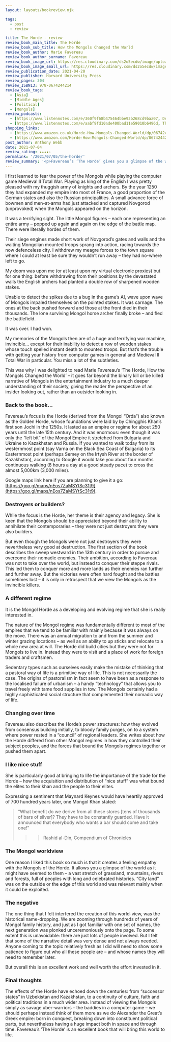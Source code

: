 ```yaml
---
layout: layouts/bookreview.njk

tags:
  - post
  - review

title: The Horde - review
review_book_main_title: The Horde
review_book_sub_title: How the Mongols Changed the World
review_book_author: Marie Favereau
review_book_author_surname: Favereau
review_book_image_url: https://res.cloudinary.com/ds2o5ecdw/image/upload/acovers/0674244214.02._SCL_.jpg
review_book_image_small_url: https://res.cloudinary.com/ds2o5ecdw/image/upload/acovers/0674244214.02._SCM_.jpg
review_publication_date: 2021-04-20
review_publisher: Harvard University Press
review_pages: 304
review_ISBN13: 978-0674244214
review_book_tags:
  - [Asia]
  - [Middle Ages]
  - [Political]
  - [Mongols]
review_podcasts:
  - [https://www.listennotes.com/e/360f9f68b475464bbe93b268cd9baa07, Departures with Robert Amsterdam, The innovation and resilience of the Mongol Empire]
  - [https://www.listennotes.com/e/aabf9fd10ade400bad11e59010b6496d, The Medieval Podcast, The Horde with Marie Favereau]
shopping_links:
  - [https://www.amazon.co.uk/Horde-How-Mongols-Changed-World/dp/0674244214/, Amazon UK, Amazon UK book link]
  - [https://www.amazon.com/Horde-How-Mongols-Changed-World/dp/0674244214/, Amazon US, Amazon US book link]
post_author: Anthony Webb
date: 2021-07-04
review_rating: ★★★★☆
permalink: '/2021/07/05/the-horde/'
review_summary: '<p>Favereau’s ‘The Horde’ gives you a glimpse of the world as it might have seemed to the Mongols – a vast stretch of grassland, mountains, rivers and forests, full of peoples with celebrated histories and complex lifestyles. “City land” was on the outside or the edge of this world and was relevant mainly when it could be exploited.</p><p>While the narrative can feel dense at times, this is an excellent book which will bring this world to life.</p>'
---
```

I first learned to fear the power of the Mongols while playing the computer game Medieval II Total War. Playing as king of the English I was pretty pleased with my thuggish army of knights and archers. By the year 1250 they had expanded my empire into most of France, a good proportion of the German states and also the Russian principalities. A small advance force of bowmen and men-at-arms had just attacked and captured Novgorod (unprovoked) when the Mongols appeared on the horizon.

It was a terrifying sight. The little Mongol figures – each one representing an entire army – popped up again and again on the edge of the battle map. There were literally hordes of them.

Their siege engines made short work of Novgorod’s gates and walls and the waiting Mongolian mounted troops sprang into action, racing towards the now defenceless city. I withdrew my meagre forces to the town square where I could at least be sure they wouldn’t run away – they had no-where left to go.

My doom was upon me (or at least upon my virtual electronic proxies) but for one thing: before withdrawing from their positions by the devastated walls the English archers had planted a double row of sharpened wooden stakes.

Unable to detect the spikes due to a bug in the game’s AI, wave upon wave of Mongols impaled themselves on the pointed stakes. It was carnage. The ones at the back pushed forward and those at the front died in their thousands. The lone surviving Mongol horse archer finally broke – and fled the battlefield.

It was over. I had won.

My memories of the Mongols then are of a huge and terrifying war machine, invincible… except for their inability to detect a row of wooden stakes whose touch spelled instant death to mounted troops. But that’s the trouble with getting your history from computer games in general and Medieval II Total War in particular. You miss a lot of the subtleties.

This was why I was delighted to read Marie Favereau’s ‘The Horde, How the Mongols Changed the World’ – it goes far beyond the binary kill or be killed narrative of Mongols in the entertainment industry to a much deeper understanding of their society, giving the reader the perspective of an insider looking out, rather than an outsider looking in.

### Back to the book…
Favereau’s focus is the Horde (derived from the Mongol “Orda”) also known as the Golden Horde, whose foundations were laid by by Chingghis Khan’s first son Jochi in the 1250s. It lasted as an empire or regime for about 250 years until the late 15th century. And it was enormous: even though it was only the “left bit” of the Mongol Empire it stretched from Bulgaria and Ukraine to Kazakhstan and Russia. If you wanted to walk today from its westernmost point (say Varna on the Black Sea Coast of Bulgaria) to its Easternmost point (perhaps Semey on the Irtysh River at the border of Kazakhstan), according to Google it would take you about four months continuous walking (8 hours a day at a good steady pace) to cross the almost 5,000km (3,000 miles).

Google maps link here if you are planning to give it a go: [https://goo.gl/maps/nEos7ZaMSYtSc31t9](https://goo.gl/maps/nEos7ZaMSYtSc31t9).

### Destroyers or builders?
While the focus is the Horde, her theme is their agency and legacy. She is keen that the Mongols should be appreciated beyond their ability to annihilate their contemporaries – they were not just destroyers they were also builders.

But even though the Mongols were not just destroyers they were nevertheless very good at destruction. The first section of the book describes the sweep westward in the 13th century in order to pursue and overcome their nomadic enemies. Their ambition, according to Favereau was not to take over the world, but instead to conquer their steppe rivals. This led them to conquer more and more lands as their enemies ran further and further away. But the victories were often hard fought and the battles sometimes lost – it is only in retrospect that we view the Mongols as the invincible killers.

### A different regime
It is the Mongol Horde as a developing and evolving regime that she is really interested in.

The nature of the Mongol regime was fundamentally different to most of the empires that we tend to be familiar with mainly because it was always on the move. There was an annual migration to and from the summer and winter grazing locations – as well as an ability to up sticks and relocate to a whole new area at will. The Horde did build cities but they were not for Mongols to live in. Instead they were to visit and a place of work for foreign traders and craftsmen.

Sedentary types such as ourselves easily make the mistake of thinking that a pastoral way of life is a primitive way of life. This is not necessarily the case. The origins of pastoralism in fact seem to have been as a response to the localised failure of urbanism – a handy “technology” that allows you to travel freely with tame food supplies in tow. The Mongols certainly had a highly sophisticated social structure that complemented their nomadic way of life.

### Changing over time
Favereau also describes the Horde’s power structures: how they evolved from consensus building initially, to bloody family purges, on to a system where power rested in a “council” of regional leaders. She writes about how the Horde differed from other Mongol regimes in how they controlled their subject peoples, and the forces that bound the Mongols regimes together or pushed them apart.

### I like nice stuff
She is particularly good at bringing to life the importance of the trade for the Horde – how the acquisition and distribution of “nice stuff” was what bound the elites to their khan and the people to their elites.

Expressing a sentiment that Maynard Keynes would have heartily approved of 700 hundred years later, one Mongol Khan stated:

> “What benefit do we derive from all these stores [tens of thousands of bars of silver]? They have to be constantly guarded. Have it announced that everybody who wants a bar should come and take one!”
>>>Rashid al-Din, Compendium of Chronicles

### The Mongol worldview
One reason I liked this book so much is that it creates a feeling empathy with the Mongols of the Horde. It allows you a glimpse of the world as it might have seemed to them – a vast stretch of grassland, mountains, rivers and forests, full of peoples with long and celebrated histories. “City land” was on the outside or the edge of this world and was relevant mainly when it could be exploited.

### The negative
The one thing that I felt interfered the creation of this world-view, was the historical name-dropping. We are zooming through hundreds of years of Mongol family history, and just as I got familiar with one set of names, the next generation was plonked unceremoniously onto the page. To some extent this is unavoidable: there are just lots of people involved. But I felt that some of the narrative detail was very dense and not always needed. Anyone coming to the topic relatively fresh as I did will need to show some patience to figure out who all these people are – and whose names they will need to remember later.

But overall this is an excellent work and well worth the effort invested in it.

### Final thoughts
The effects of the Horde have echoed down the centuries: from “successor states” in Uzbekistan and Kazakhstan, to a continuity of culture, faith and political traditions in a much wider area. Instead of viewing the Mongols simply as savage uber-warriors – the baddies in a computer game – we should perhaps instead think of them more as we do Alexander the Great’s Greek empire: born in conquest, breaking down into constituent political parts, but nevertheless having a huge impact both in space and through time. Favereau’s ‘The Horde’ is an excellent book that will bring this world to life.

